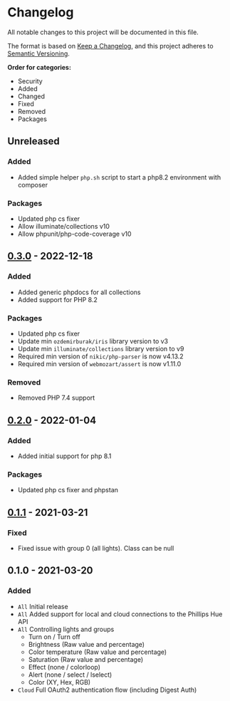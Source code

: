 # Changelog
All notable changes to this project will be documented in this file.

The format is based on [Keep a Changelog](https://keepachangelog.com/en/1.0.0/),
and this project adheres to [Semantic Versioning](https://semver.org/spec/v2.0.0.html).

**Order for categories:**
- Security
- Added
- Changed
- Fixed
- Removed
- Packages

## Unreleased
### Added
- Added simple helper `php.sh` script to start a php8.2 environment with composer

### Packages
- Updated php cs fixer
- Allow illuminate/collections v10
- Allow phpunit/php-code-coverage v10

## [0.3.0] - 2022-12-18
### Added
- Added generic phpdocs for all collections
- Added support for PHP 8.2

### Packages
- Updated php cs fixer
- Update min `ozdemirburak/iris` library version to v3
- Update min `illuminate/collections` library version to v9
- Required min version of `nikic/php-parser` is now v4.13.2
- Required min version of `webmozart/assert` is now v1.11.0

### Removed
- Removed PHP 7.4 support

## [0.2.0] - 2022-01-04
### Added
- Added initial support for php 8.1

### Packages
- Updated php cs fixer and phpstan

## [0.1.1] - 2021-03-21
### Fixed
- Fixed issue with group 0 (all lights). Class can be null

## 0.1.0 - 2021-03-20
### Added
- `All` Initial release
- `All` Added support for local and cloud connections to the Phillips Hue API
- `All` Controlling lights and groups
    - Turn on / Turn off
    - Brightness (Raw value and percentage)
    - Color temperature (Raw value and percentage)
    - Saturation (Raw value and percentage)
    - Effect (none / colorloop)
    - Alert (none / select / lselect)
    - Color (XY, Hex, RGB)
- `Cloud` Full OAuth2 authentication flow (including Digest Auth)

[0.3.0]: https://github.com/jkniest/hue-it/compare/0.2.0...0.3.0
[0.2.0]: https://github.com/jkniest/hue-it/compare/0.1.1...0.2.0
[0.1.1]: https://github.com/jkniest/hue-it/compare/0.1.0...0.1.1